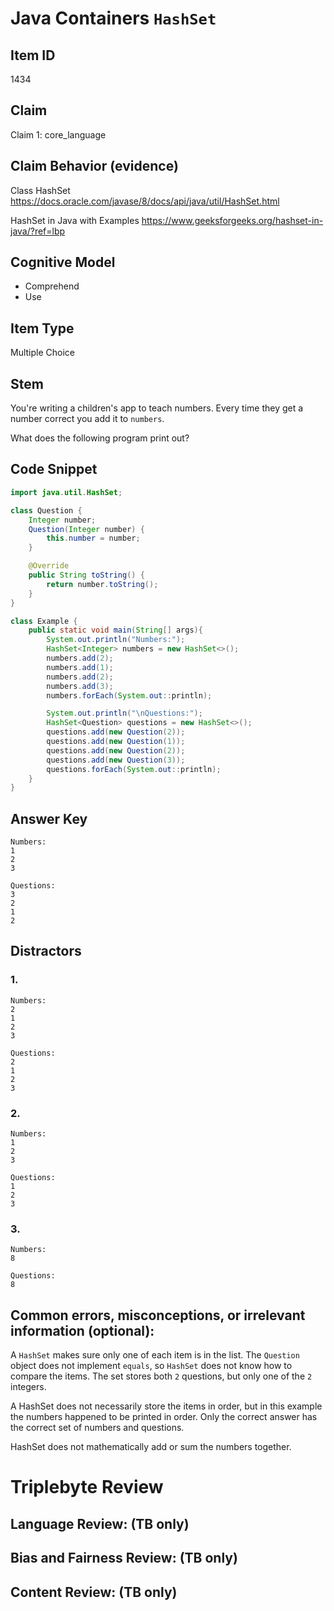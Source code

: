 # Java Containers `HashSet`

## Item ID
1434

## Claim
Claim 1: core_language


## Claim Behavior (evidence)
Class HashSet
https://docs.oracle.com/javase/8/docs/api/java/util/HashSet.html

HashSet in Java with Examples
https://www.geeksforgeeks.org/hashset-in-java/?ref=lbp


## Cognitive Model
* Comprehend
* Use


## Item Type
Multiple Choice

## Stem
You're writing a children's app to teach numbers.  Every time they get a number correct you add it to `numbers`.

What does the following program print out?

## Code Snippet
```java
import java.util.HashSet;

class Question {
    Integer number;
    Question(Integer number) {
        this.number = number;
    }

    @Override
    public String toString() {
        return number.toString();
    }
}

class Example {
    public static void main(String[] args){
        System.out.println("Numbers:");
        HashSet<Integer> numbers = new HashSet<>();
        numbers.add(2);
        numbers.add(1);
        numbers.add(2);
        numbers.add(3);
        numbers.forEach(System.out::println);

        System.out.println("\nQuestions:");
        HashSet<Question> questions = new HashSet<>();
        questions.add(new Question(2));
        questions.add(new Question(1));
        questions.add(new Question(2));
        questions.add(new Question(3));
        questions.forEach(System.out::println);
    }
}
```

## Answer Key
```
Numbers:
1
2
3

Questions:
3
2
1
2
```

## Distractors

### 1.
```
Numbers:
2
1
2
3

Questions:
2
1
2
3
```


### 2.
```
Numbers:
1
2
3

Questions:
1
2
3
```

### 3.
```
Numbers:
8

Questions:
8
```


## Common errors, misconceptions, or irrelevant information (optional):
A `HashSet` makes sure only one of each item is in the list.
The `Question` object does not implement `equals`, so `HashSet` does not know how to compare the items.
The set stores both `2` questions, but only one of the `2` integers.

A HashSet does not necessarily store the items in order, but in this example the numbers happened to be printed in order.
Only the correct answer has the correct set of numbers and questions.
  
HashSet does not mathematically add or sum the numbers together.


# Triplebyte Review


## Language Review: (TB only)


## Bias and Fairness Review: (TB only)


## Content Review: (TB only)

